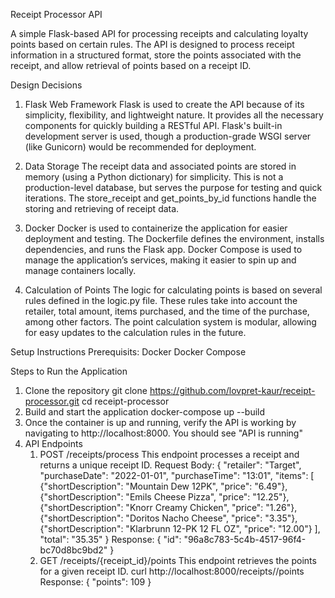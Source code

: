 Receipt Processor API

A simple Flask-based API for processing receipts and calculating loyalty points based on certain rules. The API is designed to process receipt information in a structured format, store the points associated with the receipt, and allow retrieval of points based on a receipt ID.

Design Decisions

1. Flask Web Framework 
Flask is used to create the API because of its simplicity, flexibility, and lightweight nature. It provides all the necessary components for quickly building a RESTful API.
Flask's built-in development server is used, though a production-grade WSGI server (like Gunicorn) would be recommended for deployment.

2. Data Storage
The receipt data and associated points are stored in memory (using a Python dictionary) for simplicity. This is not a production-level database, but serves the purpose for testing and quick iterations.
The store_receipt and get_points_by_id functions handle the storing and retrieving of receipt data.

3. Docker 
Docker is used to containerize the application for easier deployment and testing. The Dockerfile defines the environment, installs dependencies, and runs the Flask app.
Docker Compose is used to manage the application’s services, making it easier to spin up and manage containers locally.

4. Calculation of Points
The logic for calculating points is based on several rules defined in the logic.py file. These rules take into account the retailer, total amount, items purchased, and the time of the purchase, among other factors.
The point calculation system is modular, allowing for easy updates to the calculation rules in the future.

Setup Instructions 
Prerequisits: 
Docker
Docker Compose 

Steps to Run the Application 

1. Clone the repository
   git clone https://github.com/lovpret-kaur/receipt-processor.git
   cd receipt-processor
2. Build and start the application
   docker-compose up --build
3. Once the container is up and running, verify the API is working by navigating to http://localhost:8000. You should see "API is running"
4. API Endpoints
   1. POST /receipts/process
   This endpoint processes a receipt and returns a unique receipt ID.
   Request Body:
   {
  "retailer": "Target",
  "purchaseDate": "2022-01-01",
  "purchaseTime": "13:01",
  "items": [
    {"shortDescription": "Mountain Dew 12PK", "price": "6.49"},
    {"shortDescription": "Emils Cheese Pizza", "price": "12.25"},
    {"shortDescription": "Knorr Creamy Chicken", "price": "1.26"},
    {"shortDescription": "Doritos Nacho Cheese", "price": "3.35"},
    {"shortDescription": "Klarbrunn 12-PK 12 FL OZ", "price": "12.00"}
  ],
  "total": "35.35"
   }
   Response:
   {
  "id": "96a8c783-5c4b-4517-96f4-bc70d8bc9bd2"
   }
   2. GET /receipts/{receipt_id}/points
   This endpoint retrieves the points for a given receipt ID.
   curl http://localhost:8000/receipts/<id>/points
   Response:
   {
  "points": 109
   }





